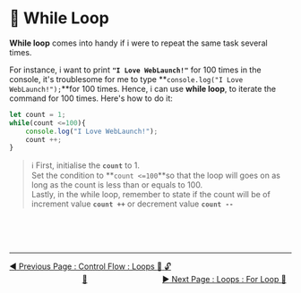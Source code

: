 # :key: While Loop

**While loop** comes into handy if i were to repeat the same task several times.

For instance, i want to print **`"I Love WebLaunch!"`** for 100 times in the console, it's troublesome for me to type **`console.log("I Love WebLaunch!");`**for 100 times. Hence, i can use **while loop**, to iterate the command for 100 times. Here's how to do it:

```javascript
let count = 1;
while(count <=100){
    console.log("I Love WebLaunch!");
    count ++;
}
```

>   :information_source:    First, initialise the **`count`** to 1. <br>    Set the condition to **`count <=100`**so that the loop will goes on as long as the count is less than or equals to 100. <br> Lastly, in the while loop, remember to state if the count will be of increment value **`count ++`** or decrement value **`count --`**

<br><br><br>
<hr>

[:arrow_backward: Previous Page : Control Flow : Loops :triangular_flag_on_post: :unlock:](../loops/README.md)  &nbsp;&nbsp;&nbsp;&nbsp;&nbsp;&nbsp;&nbsp;&nbsp;&nbsp;&nbsp;&nbsp;&nbsp;&nbsp;&nbsp;&nbsp;&nbsp;&nbsp;&nbsp;&nbsp;&nbsp;&nbsp;&nbsp;&nbsp;&nbsp;&nbsp;&nbsp;&nbsp;&nbsp;&nbsp;&nbsp;&nbsp;&nbsp;&nbsp;[:house_with_garden:](../../README.md)&nbsp;&nbsp;&nbsp;&nbsp;&nbsp;&nbsp;&nbsp;&nbsp;&nbsp;&nbsp;&nbsp;&nbsp;&nbsp;&nbsp;&nbsp;&nbsp;&nbsp;&nbsp;&nbsp;&nbsp;&nbsp;&nbsp;&nbsp;&nbsp;&nbsp;&nbsp;&nbsp;&nbsp;&nbsp;&nbsp;&nbsp;&nbsp;&nbsp;    [:arrow_forward: Next Page : Loops : For Loop :key: ](for-loop.md)


